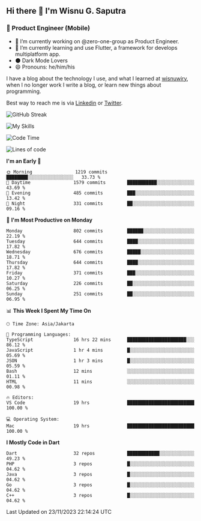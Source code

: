 ## Hi there 👋 I'm Wisnu G. Saputra

### :mobile_phone_off: Product Engineer (Mobile)

- 🔭 I’m currently working on @zero-one-group as Product Engineer.
- 🌱 I’m currently learning and use Flutter, a framework for develops multiplatform app.
- 🌑 Dark Mode Lovers
- 😄 Pronouns: he/him/his

I have a blog about the technology I use, and what I learned at [wisnuwiry](https://wisnuwiry.space/), when I no longer work I write a blog, or learn new things about programming.

Best way to reach me is via [Linkedin](https://www.linkedin.com/in/wisnu-saputra/) or [Twitter](https://twitter.com/wisnuwiry).

![GitHub Streak](https://streak-stats.demolab.com?user=wisnuwiry&theme=dark&hide_border=true)

![My Skills](https://skillicons.dev/icons?i=dart,flutter,kotlin,swift,go,js,css,neovim,git,linux&perline=5)

<!--START_SECTION:waka-->
![Code Time](http://img.shields.io/badge/Code%20Time-840%20hrs%2014%20mins-blue)

![Lines of code](https://img.shields.io/badge/From%20Hello%20World%20I%27ve%20Written-4.6%20million%20lines%20of%20code-blue)

**I'm an Early 🐤** 

```text
🌞 Morning                1219 commits        ████████░░░░░░░░░░░░░░░░░   33.73 % 
🌆 Daytime                1579 commits        ███████████░░░░░░░░░░░░░░   43.69 % 
🌃 Evening                485 commits         ███░░░░░░░░░░░░░░░░░░░░░░   13.42 % 
🌙 Night                  331 commits         ██░░░░░░░░░░░░░░░░░░░░░░░   09.16 % 
```
📅 **I'm Most Productive on Monday** 

```text
Monday                   802 commits         ██████░░░░░░░░░░░░░░░░░░░   22.19 % 
Tuesday                  644 commits         ████░░░░░░░░░░░░░░░░░░░░░   17.82 % 
Wednesday                676 commits         █████░░░░░░░░░░░░░░░░░░░░   18.71 % 
Thursday                 644 commits         ████░░░░░░░░░░░░░░░░░░░░░   17.82 % 
Friday                   371 commits         ███░░░░░░░░░░░░░░░░░░░░░░   10.27 % 
Saturday                 226 commits         ██░░░░░░░░░░░░░░░░░░░░░░░   06.25 % 
Sunday                   251 commits         ██░░░░░░░░░░░░░░░░░░░░░░░   06.95 % 
```


📊 **This Week I Spent My Time On** 

```text
🕑︎ Time Zone: Asia/Jakarta

💬 Programming Languages: 
TypeScript               16 hrs 22 mins      ██████████████████████░░░   86.12 % 
JavaScript               1 hr 4 mins         █░░░░░░░░░░░░░░░░░░░░░░░░   05.69 % 
JSON                     1 hr 3 mins         █░░░░░░░░░░░░░░░░░░░░░░░░   05.59 % 
Bash                     12 mins             ░░░░░░░░░░░░░░░░░░░░░░░░░   01.11 % 
HTML                     11 mins             ░░░░░░░░░░░░░░░░░░░░░░░░░   00.98 % 

🔥 Editors: 
VS Code                  19 hrs              █████████████████████████   100.00 % 

💻 Operating System: 
Mac                      19 hrs              █████████████████████████   100.00 % 
```

**I Mostly Code in Dart** 

```text
Dart                     32 repos            ████████████░░░░░░░░░░░░░   49.23 % 
PHP                      3 repos             █░░░░░░░░░░░░░░░░░░░░░░░░   04.62 % 
Java                     3 repos             █░░░░░░░░░░░░░░░░░░░░░░░░   04.62 % 
Go                       3 repos             █░░░░░░░░░░░░░░░░░░░░░░░░   04.62 % 
C++                      3 repos             █░░░░░░░░░░░░░░░░░░░░░░░░   04.62 % 
```




 Last Updated on 23/11/2023 22:14:24 UTC
<!--END_SECTION:waka-->
